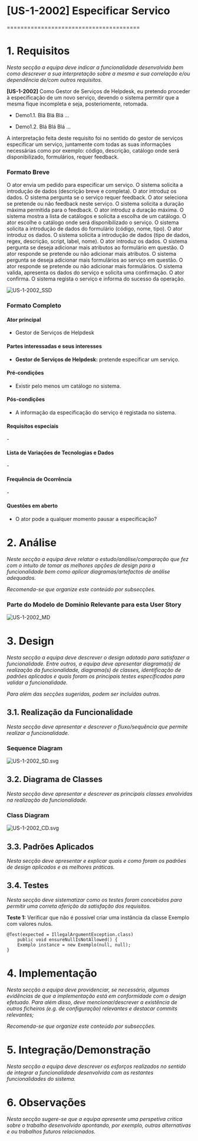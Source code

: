 # [US-1-2002] Especificar Servico
=======================================


# 1. Requisitos

*Nesta secção a equipa deve indicar a funcionalidade desenvolvida bem como descrever a 
sua interpretação sobre a mesma e sua correlação e/ou dependência de/com outros requisitos.*

**[US-1-2002]** Como Gestor de Serviços de Helpdesk, eu pretendo proceder à especificação de 
um novo serviço, devendo o sistema permitir que a mesma fique incompleta e seja, posteriomente, retomada.

- Demo1.1. Blá Blá Blá ...

- Demo1.2. Blá Blá Blá ...

A interpretação feita deste requisito foi no sentido do gestor de serviços especificar um serviço, 
juntamente com todas as suas informações necessárias como por exemplo: código, descrição, catálogo 
onde será disponibilizado, formulários, requer feedback.

### Formato Breve

O ator envia um pedido para especificar um serviço. O sistema solicita a introdução de dados (descrição breve
 e completa). O ator introduz os dados. O sistema pergunta se o serviço requer feedback. O ator seleciona se
  pretende ou não feedback neste serviço. O sistema solicita a duração máxima permitida para o feedback.
  O ator introduz a duração máxima. O sistema mostra a lista de catálogos e solicita
a escolha de um catálogo. O ator escolhe o catálogo onde será disponibilizado o serviço. O sistema solicita
a introdução de dados do formulário (código, nome, tipo). O ator introduz os dados. O sistema solicita a 
introdução de dados (tipo de dados, regex, descrição, script, label, nome). O ator introduz os dados.
O sistema pergunta se deseja adicionar mais atributos ao formulário em questão. O ator responde se pretende
ou não adicionar mais atributos. O sistema pergunta se deseja adicionar mais formulários ao serviço em questão.
O ator responde se pretende ou não adicionar mais formulários. O sistema valida, apresenta os dados do serviço 
e solicita uma confirmação. O ator confirma. O sistema regista o serviço e informa do sucesso da operação.

![US-1-2002_SSD](US-1-2002_SSD.svg)

### Formato Completo

#### Ator principal

* Gestor de Serviços de Helpdesk

#### Partes interessadas e seus interesses

* **Gestor de Serviços de Helpdesk:** pretende especificar um serviço.

#### Pré-condições

* Existir pelo menos um catálogo no sistema.

#### Pós-condições

* A informação da especificação do serviço é registada no sistema.

#### Requisitos especiais

\-

#### Lista de Variações de Tecnologias e Dados

\-

#### Frequência de Ocorrência

\-

#### Questões em aberto

* O ator pode a qualquer momento pausar a especificação?

# 2. Análise

*Neste secção a equipa deve relatar o estudo/análise/comparação que fez com o intuito de tomar as melhores opções de design para a funcionalidade bem como aplicar diagramas/artefactos de análise adequados.*

*Recomenda-se que organize este conteúdo por subsecções.*

### Parte do Modelo de Domínio Relevante para esta User Story

![US-1-2002_MD](US-1-2002_MD.svg)

# 3. Design

*Nesta secção a equipa deve descrever o design adotado para satisfazer a funcionalidade. Entre outros, a equipa deve apresentar diagrama(s) de realização da funcionalidade, diagrama(s) de classes, identificação de padrões aplicados e quais foram os principais testes especificados para validar a funcionalidade.*

*Para além das secções sugeridas, podem ser incluídas outras.*

## 3.1. Realização da Funcionalidade

*Nesta secção deve apresentar e descrever o fluxo/sequência que permite realizar a funcionalidade.*

###	Sequence Diagram

![US-1-2002_SD.svg](US-1-2002_SD.svg)

## 3.2. Diagrama de Classes

*Nesta secção deve apresentar e descrever as principais classes envolvidas na realização da funcionalidade.*

###	Class Diagram

![US-1-2002_CD.svg](US-1-2002_CD.svg)

## 3.3. Padrões Aplicados

*Nesta secção deve apresentar e explicar quais e como foram os padrões de design aplicados e as melhores práticas.*

## 3.4. Testes 
*Nesta secção deve sistematizar como os testes foram concebidos para permitir uma correta aferição da satisfação dos requisitos.*

**Teste 1:** Verificar que não é possível criar uma instância da classe Exemplo com valores nulos.

	@Test(expected = IllegalArgumentException.class)
		public void ensureNullIsNotAllowed() {
		Exemplo instance = new Exemplo(null, null);
	}

# 4. Implementação

*Nesta secção a equipa deve providenciar, se necessário, algumas evidências de que a implementação está em conformidade com o design efetuado. Para além disso, deve mencionar/descrever a existência de outros ficheiros (e.g. de configuração) relevantes e destacar commits relevantes;*

*Recomenda-se que organize este conteúdo por subsecções.*

# 5. Integração/Demonstração

*Nesta secção a equipa deve descrever os esforços realizados no sentido de integrar a funcionalidade desenvolvida com as restantes funcionalidades do sistema.*

# 6. Observações

*Nesta secção sugere-se que a equipa apresente uma perspetiva critica sobre o trabalho desenvolvido apontando, por exemplo, outras alternativas e ou trabalhos futuros relacionados.*



